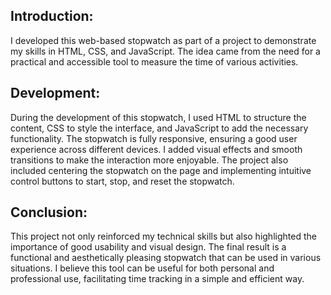 

<h2>Introduction:</h2>
<p>I developed this web-based stopwatch as part of a project to demonstrate my skills in HTML, CSS, and JavaScript. The idea came from the need for a practical and accessible tool to measure the time of various activities.</p>

<h2>Development:</h2>
<p>During the development of this stopwatch, I used HTML to structure the content, CSS to style the interface, and JavaScript to add the necessary functionality. The stopwatch is fully responsive, ensuring a good user experience across different devices. I added visual effects and smooth transitions to make the interaction more enjoyable. The project also included centering the stopwatch on the page and implementing intuitive control buttons to start, stop, and reset the stopwatch.</p>

<h2>Conclusion:</h2>
<p>This project not only reinforced my technical skills but also highlighted the importance of good usability and visual design. The final result is a functional and aesthetically pleasing stopwatch that can be used in various situations. I believe this tool can be useful for both personal and professional use, facilitating time tracking in a simple and efficient way.</p>

</body>
</html>
